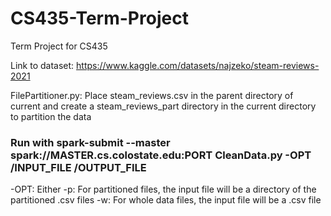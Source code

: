 # CS435-Term-Project
Term Project for CS435

Link to dataset: https://www.kaggle.com/datasets/najzeko/steam-reviews-2021

FilePartitioner.py: Place steam_reviews.csv in the parent directory of current and create a steam_reviews_part directory in the current directory to partition the data

### Run with spark-submit --master spark://MASTER.cs.colostate.edu:PORT CleanData.py -OPT /INPUT_FILE /OUTPUT_FILE

-OPT: Either 
    -p: For partitioned files, the input file will be a directory of the partitioned .csv files
    -w: For whole data files, the input file will be a .csv file
